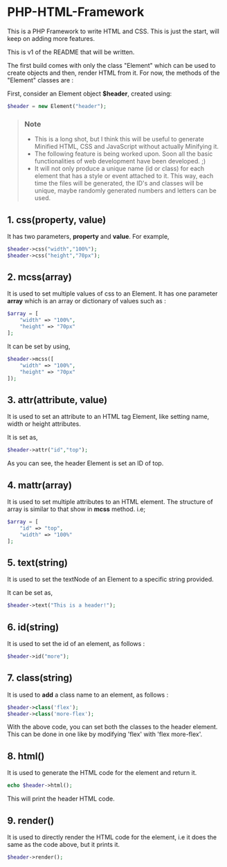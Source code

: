 # PHP-HTML-Framework
This is a PHP Framework to write HTML and CSS. This is just the start, will keep on adding more features.

This is v1 of the README that will be written.

The first build comes with only the class "Element" which can be used to create objects and then, render HTML from it.
For now, the methods of the "Element" classes are :

First, consider an Element object **$header**, created using:
```php
$header = new Element("header");
```

> ### Note 
> * This is a long shot, but I think this will be useful to generate Minified HTML, CSS and JavaScript without actually Minifying it.
> * The following feature is being worked upon. Soon all the basic functionalities of web development have been developed. ;)
> * It will not only produce a unique name (id or class) for each element that has a style or event attached to it. This way, each time the files will be generated, the ID's and classes will be unique, maybe randomly generated numbers and letters can be used.

## 1. css(property, value)
It has two parameters, **property** and **value**.
For example,
```php
$header->css("width","100%");
$header->css("height","70px");
```



## 2. mcss(array)
It is used to set multiple values of css to an Element.
It has one parameter **array** which is an array or dictionary of values such as :
```php
$array = [
    "width" => "100%",
    "height" => "70px"
];
```
It can be set by using,
```php
$header->mcss([
    "width" => "100%",
    "height" => "70px"
]);
```

## 3. attr(attribute, value)
It is used to set an attribute to an HTML tag Element, like setting name, width or height attributes.

It is set as,
```php
$header->attr("id","top");
```

As you can see, the header Element is set an ID of top.

## 4. mattr(array)
It is used to set multiple attributes to an HTML element.
The structure of array is similar to that show in **mcss** method.
i.e;
```php
$array = [
    "id" => "top",
    "width" => "100%"
];
```

## 5. text(string)
It is used to set the textNode of an Element to a specific string provided.

It can be set as,
```php
$header->text("This is a header!");
```

## 6. id(string)
It is used to set the id of an element, as follows :
```php
$header->id("more");
```

## 7. class(string)
It is used to **add** a class name to an element, as follows :
```php
$header->class('flex');
$header->class('more-flex');
```
With the above code, you can set both the classes to the header element.
This can be done in one like by modifying 'flex' with 'flex more-flex'.

## 8. html()
It is used to generate the HTML code for the element and return it.
```php
echo $header->html();
```
This will print the header HTML code.

## 9. render()
It is used to directly render the HTML code for the element,
i.e it does the same as the code above, but it prints it.
```php
$header->render();
```
